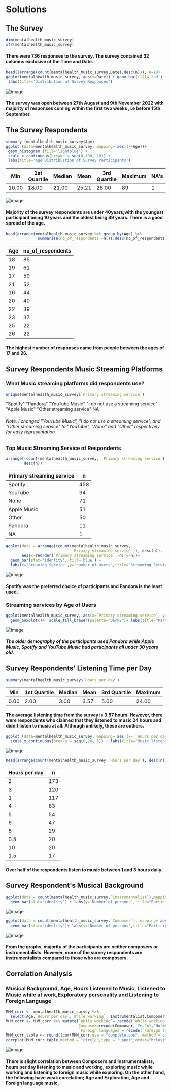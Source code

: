 # Solutions
## The Survey
````r
dim(mentalhealth_music_survey)
str(mentalhealth_music_survey)
  ````
 #### There were 736 responses to the survey. The survey contained 32 columns exclusive of the Time and Date. 
 
 ````r
head((arrange(count(mentalhealth_music_survey,Date),desc(n))), n=10)
ggplot(mentalhealth_music_survey, aes(x=Date)) + geom_bar(fill='red') +
  labs(title='Distribution of Survey Responses')
  ````
![image](https://user-images.githubusercontent.com/88348888/222712524-63753c78-75e5-41cf-9ad5-982685e8ba18.png)
#### The survey was open between 27th August and 9th November 2022 with majority of responses coming within the first two weeks ,i.e before 15th September. 

## The Survey Respondents
 ````r
summary (mentalhealth_music_survey$Age)
ggplot (data=mentalhealth_music_survey, mapping= aes (x=Age))+ 
  geom_histogram (fill='lightblue') + 
  scale_x_continuous(breaks = seq(0,100, 20)) + 
  labs(title='Age Distribustion of Survey Participants')
  ````

| Min    | 1st Quartile | Median | Mean  | 3rd Quartile | Maximum | NA's |
| -------| ------------ | ------ | ----- | ------------ | ------- | ---- |
| 10.00  | 18.00        | 21.00  | 25.21 | 28.00        | 89      | 1    |

![image](https://user-images.githubusercontent.com/88348888/222715661-21a98557-5957-4703-b206-b340449284ba.png)
#### Majority of the survey respondents are under 40years,with the youngest participant being 10 years and the oldest being 89 years. There is a good spread of the age.

 ````r
head(arrange(mentalhealth_music_survey %>% group_by(Age) %>% 
               summarise(no_of_respondents =n()),desc(no_of_respondents)), n=10)
  ````
| Age | no_of_respondents |
| --- | ----------------- |
| 18  | 85                |
| 19  | 61                |
| 17  | 59                |
| 21  | 52                |
| 16  | 44                |
| 20  | 40                |
| 22  | 39                |
| 23  | 37                |
| 25  | 22                |
| 26  | 22                |
#### The highest number of responses came from people between the ages of 17 and 26.

## Survey Respondents Music Streaming Platforms
### What Music streaming platforms did respondents use?
````r
unique(mentalhealth_music_survey$`Primary streaming service`)
  ````
"Spotify" "Pandora" "YouTube Music" "I do not use a streaming service" "Apple Music" "Other streaming service" NA 
###### Note; I changed "YouTube Music", "I do not use a streaming service", and "Other streaming service" to "YouTube", "None" and "Other" respectively for easy representation.

### Top Music Streaming Service of Respondents
````r
arrange((count(mentalhealth_music_survey, `Primary streaming service`)),
        desc(n))
  ````
|Primary streaming service | n   |
| ------------------------ | --- |
| Spotify                  | 458 |
| YouTube                  | 94  |
| None                     | 71  |
| Apple Music              | 51  |
| Other                    | 50  |
| Pandora                  | 11  |
| NA                       | 1   |

````r
ggplot(data = arrange((count(mentalhealth_music_survey,
                             `Primary streaming service`)), desc(n)),
       aes(x=reorder(`Primary streaming service`,-n),y=n))+
  geom_bar(stat="identity", fill='blue') + 
  labs(x='Sreaming Service',y='number of users',title="Streaming Services Used by Participants")
  ````

![image](https://user-images.githubusercontent.com/88348888/223396125-39356460-7a76-45eb-aad7-8f6017a14475.png)
#### Spotify was the preferred choice of participants and Pandora is the least used.

### Streaming services by Age of Users
````r
ggplot(mentalhealth_music_survey, aes(x=`Primary streaming service`, y=Age,fill=`Primary streaming service`)) +
  geom_boxplot()+  scale_fill_brewer(palette="Dark2")+ labs(title="Participant Age Profile of Music Streaming Services ")
  ````
 ![image](https://user-images.githubusercontent.com/88348888/223398004-f4d018bb-7a4c-4594-bc63-91feb2f129e8.png)
##### The older demography of the participants used Pandora while Apple Music, Spotify and YouTube Music had participants all under 30 years old.

## Survey Respondents' Listening Time per Day
````r
summary(mentalhealth_music_survey$`Hours per day`)
  ````
| Min    | 1st Quartile | Median | Mean  | 3rd Quartile | Maximum |
| -------| ------------ | ------ | ----- | ------------ | ------- |
| 0.00   |  2.00        |  3.00  |  3.57 |  5.00        | 24.00   |
#### The average listening time from the survey is 3.57 hours. However, there were respondents who claimed that they listened to music 24 hours and didn't listen to music at all. Although unlikely, these are outliers.
````r
ggplot (data=mentalhealth_music_survey, mapping= aes (x= `Hours per day`))+ geom_histogram (fill="#69b3a2", color="#e9ecef", alpha=0.9) + 
  scale_x_continuous(breaks = seq(0,24, 5)) + labs(title="Music listening time of participants in hours/day ")
  ````
  ![image](https://user-images.githubusercontent.com/88348888/223401344-cf22be91-98d4-4386-83df-04325f3bc35b.png)

````r
head(arrange(count(mentalhealth_music_survey,`Hours per day`), desc(n)), n=10)
  ````
|Hours per day | n   |
| ------------ | --- |
| 2            | 173 |
| 3            | 120 |
| 1            | 117 |
| 4            | 83  |
| 5            | 54  |
| 6            | 47  |
| 8            | 29  |
| 0.5          | 20  |
| 10           | 20  |
| 1.5          | 17  |
#### Over half of the respondents listen to music between 1 and 3 hours daily. 

## Survey Respondent's Musical Background
````r
ggplot(data = count(mentalhealth_music_survey,`Instrumentalist`),mapping= aes(x=`Instrumentalist`,y=n, fill=`Instrumentalist`)) + 
  geom_bar(stat="identity") + labs(y='Number of persons',title="Participants Who are Instrumentalists")
  ````
  ![image](https://user-images.githubusercontent.com/88348888/223412082-dd9cea2d-1ded-425a-aeb1-2cd40f53f2b6.png)

````r
ggplot(data = count(mentalhealth_music_survey,`Composer`), mapping= aes(x=`Composer`,y=n, fill=`Composer`))+ 
  geom_bar(stat="identity")+ labs(y='Number of persons',title="Participants Who are Composers")
  ````
  ![image](https://user-images.githubusercontent.com/88348888/223412694-91389980-f661-4fd9-9c42-ab9c04f6a3d4.png)
#### From the graphs, majority of the participants are neither composers or instrumentalists. However, more of the survey respondents are instrumentalists compared to those who are composers.

## Correlation Analysis
### Musical Background, Age, Hours Listened to Music, Listened to Music while at work,Exploratory personality and Listening to Foreign Language
````r
MHM_corr <- mentalhealth_music_survey %>%
  select(Age,`Hours per day`,`While working`, Instrumentalist,Composer,Exploratory,`Foreign languages`)
MHM_corr <- MHM_corr %>% mutate(`While working`= recode(`While working`,'Yes'=1,'No'=0), Instrumentalist= recode(Instrumentalist,'Yes'=1,'No'=0),
                                Composer=recode(Composer,'Yes'=1,'No'=0),Exploratory=recode(Exploratory,'Yes'=1,'No'=0), 
                                `Foreign languages`= recode(`Foreign languages`, 'Yes'=1,'No'=0))
MHM_corr_table <- round((cor(MHM_corr,use = "complete.obs", method = c("pearson"))), 2)
corrplot(MHM_corr_table,method = "circle",type = "upper",order="hclust", tl.col = "black", tl.srt = 45, bg="black")
  ````
![image](https://user-images.githubusercontent.com/88348888/223414691-30e3d7df-9584-493b-91c3-1001d039727b.png)
#### There is slight correlation between Composers and Instrumentalists, hours per day listening to music and working, exploring music while working and listening to foreign music while exploring. On the other hand, the following have weak correlation; Age and Exploration, Age and Foreign language music.
